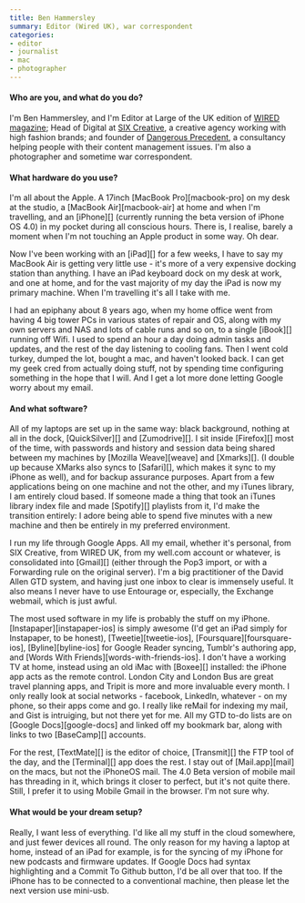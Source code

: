 ```yaml
---
title: Ben Hammersley
summary: Editor (Wired UK), war correspondent
categories:
- editor
- journalist
- mac
- photographer
---
```


#### Who are you, and what do you do?

I'm Ben Hammersley, and I'm Editor at Large of the UK edition of [WIRED magazine](http://www.wired.co.uk/ "The UK version of WIRED."); Head of Digital at [SIX Creative](http://www.six-creative.com/ "SIX, a creative agency."), a creative agency working with high fashion brands; and founder of [Dangerous Precedent](http://www.dangerousprecedent.com/ "Ben's consultancy."), a consultancy helping people with their content management issues. I'm also a photographer and sometime war correspondent.

#### What hardware do you use?

I'm all about the Apple. A 17inch [MacBook Pro][macbook-pro] on my desk at the studio, a [MacBook Air][macbook-air] at home and when I'm travelling, and an [iPhone][] (currently running the beta version of iPhone OS 4.0) in my pocket during all conscious hours. There is, I realise, barely a moment when I'm not touching an Apple product in some way. Oh dear.

Now I've been working with an [iPad][] for a few weeks, I have to say my MacBook Air is getting very little use - it's more of a very expensive docking station than anything. I have an iPad keyboard dock on my desk at work, and one at home, and for the vast majority of my day the iPad is now my primary machine. When I'm travelling it's all I take with me.

I had an epiphany about 8 years ago, when my home office went from having 4 big tower PCs in various states of repair and OS, along with my own servers and NAS and lots of cable runs and so on, to a single [iBook][] running off Wifi. I used to spend an hour a day doing admin tasks and updates, and the rest of the day listening to cooling fans. Then I went cold turkey, dumped the lot, bought a mac, and haven't looked back. I can get my geek cred from actually doing stuff, not by spending time configuring something in the hope that I will. And I get a lot more done letting Google worry about my email.

#### And what software?

All of my laptops are set up in the same way: black background, nothing at all in the dock, [QuickSilver][] and [Zumodrive][]. I sit inside [Firefox][] most of the time, with passwords and history and session data being shared between my machines by [Mozilla Weave][weave] and [Xmarks][]. (I double up because XMarks also syncs to [Safari][], which makes it sync to my iPhone as well), and for backup assurance purposes. Apart from a few applications being on one machine and not the other, and my iTunes library, I am entirely cloud based. If someone made a thing that took an iTunes library index file and made [Spotify][] playlists from it, I'd make the transition entirely: I adore being able to spend five minutes with a new machine and then be entirely in my preferred environment.

I run my life through Google Apps. All my email, whether it's personal, from SIX Creative, from WIRED UK, from my well.com account or whatever, is consolidated into [Gmail][] (either through the Pop3 import, or with a Forwarding rule on the original server). I'm a big practitioner of the David Allen GTD system, and having just one inbox to clear is immensely useful. It also means I never have to use Entourage or, especially, the Exchange webmail, which is just awful.

The most used software in my life is probably the stuff on my iPhone. [Instapaper][instapaper-ios] is simply awesome (I'd get an iPad simply for Instapaper, to be honest), [Tweetie][tweetie-ios], [Foursquare][foursquare-ios], [Byline][byline-ios] for Google Reader syncing, Tumblr's authoring app, and [Words With Friends][words-with-friends-ios]. I don't have a working TV at home, instead using an old iMac with [Boxee][] installed: the iPhone app acts as the remote control. London City and London Bus are great travel planning apps, and Tripit is more and more invaluable every month. I only really look at social networks - facebook, LinkedIn, whatever - on my phone, so their apps come and go. I really like reMail for indexing my mail, and Gist is intruiging, but not there yet for me. All my GTD to-do lists are on [Google Docs][google-docs] and linked off my bookmark bar, along with links to two [BaseCamp][] accounts.

For the rest, [TextMate][] is the editor of choice, [Transmit][] the FTP tool of the day, and the [Terminal][] app does the rest. I stay out of [Mail.app][mail] on the macs, but not the iPhoneOS mail. The 4.0 Beta version of mobile mail has threading in it, which brings it closer to perfect, but it's not quite there. Still, I prefer it to using Mobile Gmail in the browser. I'm not sure why.

#### What would be your dream setup?

Really, I want less of everything. I'd like all my stuff in the cloud somewhere, and just fewer devices all round. The only reason for my having a laptop at home, instead of an iPad for example, is for the syncing of my iPhone for new podcasts and firmware updates. If Google Docs had syntax highlighting and a Commit To Github button, I'd be all over that too. If the iPhone has to be connected to a conventional machine, then please let the next version use mini-usb.